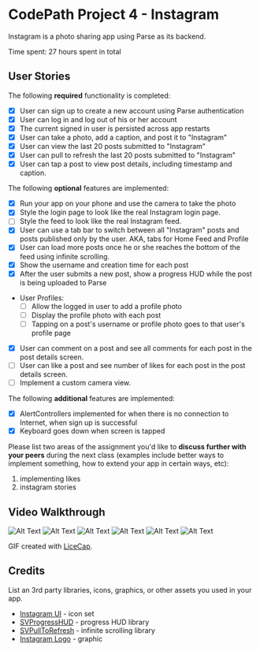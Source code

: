 # CodePath Project 4 - Instagram

Instagram is a photo sharing app using Parse as its backend.

Time spent: 27 hours spent in total

## User Stories

The following **required** functionality is completed:

- [x] User can sign up to create a new account using Parse authentication
- [x] User can log in and log out of his or her account
- [x] The current signed in user is persisted across app restarts
- [x] User can take a photo, add a caption, and post it to "Instagram"
- [x] User can view the last 20 posts submitted to "Instagram"
- [x] User can pull to refresh the last 20 posts submitted to "Instagram"
- [x] User can tap a post to view post details, including timestamp and caption.

The following **optional** features are implemented:

- [x] Run your app on your phone and use the camera to take the photo
- [x] Style the login page to look like the real Instagram login page.
- [ ] Style the feed to look like the real Instagram feed.
- [x] User can use a tab bar to switch between all "Instagram" posts and posts published only by the user. AKA, tabs for Home Feed and Profile
- [x] User can load more posts once he or she reaches the bottom of the feed using infinite scrolling.
- [x] Show the username and creation time for each post
- [x] After the user submits a new post, show a progress HUD while the post is being uploaded to Parse
- User Profiles:
   - [ ] Allow the logged in user to add a profile photo
   - [ ] Display the profile photo with each post
   - [ ] Tapping on a post's username or profile photo goes to that user's profile page
- [x] User can comment on a post and see all comments for each post in the post details screen.
- [ ] User can like a post and see number of likes for each post in the post details screen.
- [ ] Implement a custom camera view.

The following **additional** features are implemented:

- [x] AlertControllers implemented for when there is no connection to Internet, when sign up is successful
- [x] Keyboard goes down when screen is tapped

Please list two areas of the assignment you'd like to **discuss further with your peers** during the next class (examples include better ways to implement something, how to extend your app in certain ways, etc):

1. implementing likes
2. instagram stories

## Video Walkthrough

![Alt Text](https://i.imgur.com/VmGjQem.gif)
![Alt Text](https://media.giphy.com/media/5tsdJUu9SslEVX5LoE/giphy.gif)
![Alt Text](https://i.imgur.com/RIqBe3k.gif)
![Alt Text](https://media.giphy.com/media/2leSd0qlaJnTrceVla/giphy.gif)
![Alt Text](https://media.giphy.com/media/1AdZcZdUoCcbYnA0WU/giphy.gif)
![Alt Text](https://media.giphy.com/media/YX5VuR9BijxQwRb6Kn/giphy.gif)

GIF created with [LiceCap](http://www.cockos.com/licecap/).

## Credits

List an 3rd party libraries, icons, graphics, or other assets you used in your app.

- [Instagram UI](https://www.iconfinder.com/iconsets/instagram-ui) - icon set
- [SVProgressHUD](https://github.com/SVProgressHUD/SVProgressHUD) - progress HUD library
- [SVPullToRefresh](https://github.com/samvermette/SVPullToRefresh) - infinite scrolling library
- [Instagram Logo](http://logos.wikia.com/wiki/File:Instagram_2016_wordmark.svg) - graphic

